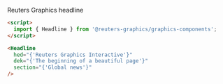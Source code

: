 Reuters Graphics headline

```html
<script>
  import { Headline } from '@reuters-graphics/graphics-components';
</script>

<Headline
  hed="{'Reuters Graphics Interactive'}"
  dek="{'The beginning of a beautiful page'}"
  section="{'Global news'}"
/>
```
